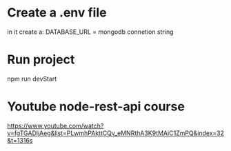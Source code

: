# Create a .env file

in it create a: DATABASE_URL = mongodb connetion string

# Run project

npm run devStart

# Youtube node-rest-api course

https://www.youtube.com/watch?v=fgTGADljAeg&list=PLwmhPAkttCQv_eMNRthA3K9tMAiC1ZmPQ&index=32&t=1316s
